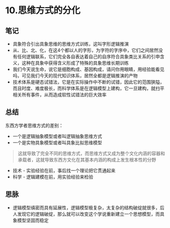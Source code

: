 # 10.思维方式的分化

## 笔记
- 具象符合引出具象思维的思维方式训练，这叫字形逻辑推演
- 从、比、北、化，在这4个都以人的字形，为字符的字序中，它们之间居然没有任何逻辑联系，它们完全各自表达着自己的自序符合具象类比关系的引申含义，这种在具象中获得含义形成了特殊的具象思维长期训练
- 我们今天说生命，说它是细胞构成、基因构成，请问你用眼睛，用经验能看见吗，可见我们今天的现代知识体系，居然全都是逻辑推演的产物
- 技术体系是硬态试错法，它是在实际操作中不断的试错，因此它的范围狭隘，而且时度、难度极长，而科学体系是在逻辑模型上建构，它一旦建构，就扫平相关所有事件，从而造成软性试错法的巨大效率

## 总结

东西方学者思维方式的差别：
* 一个是逻辑抽象模型或者叫逻辑抽象思维方式
* 一个是实物具象模型或者叫具象比拟思维模型

> 这就导致了完全不同的思维方式，而思维方式又成为整个文化内涵的容器和承载者，这就导致东西方文化在其基本内涵的构成上发生根本性的分野

- 技术 - 实验经验在前，事后找一个理论把它贯通起来
- 科学 - 逻辑建模在前，用实验经验来检验

## 思脉
- 逻辑模型缜密而具有延展性，逻辑模型极复杂，太复杂的结构破绽就很多，后人发现它的逻辑破绽，那么就可以改变这个学说重新建立一个思想模型，而具象模型坚固而稳定
